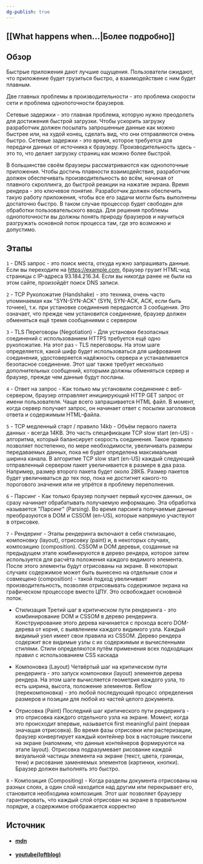```yaml
---
dg-publish: true
---
```

## [[What happens when...|Более подробно]] 
## Обзор
Быстрые приложения дают лучшие ощущения. Пользователи ожидают, что приложение будет грузиться быстро, а взаимодействие с ним будет плавным.

Две главных проблемы в производительности - это проблема скорости сети и проблема однопоточности браузеров.

Сетевые задержки - это главная проблема, которую нужно преодолеть для достижения быстрой загрузки. Чтобы ускорить загрузку разработчик должен посылать запрошенные данные как можно быстрее или, на худой конец, сделать вид, что они отправляются очень быстро. Сетевые задержки - это время, которое требуется для передачи данных от источника к браузеру. Производительность здесь - это то, что делает загрузку страниц как можно более быстрой.

В большинстве своём браузеры рассматриваются как однопоточные приложения. Чтобы достичь плавности взаимодействия, разработчик должен обеспечивать производительность во всём, начиная от плавного скроллинга, до быстрой реакции на нажатие экрана. Время рендера - это ключевое понятие. Разработчик должен обеспечить такую работу приложения, чтобы все его задачи могли быть выполнены достаточно быстро. В таком случае процессор будет свободен для обработки пользовательского ввода. Для решения проблемы однопоточности вы должны понять природу браузеров и научиться разгружать основной поток процесса там, где это возможно и допустимо.

## Этапы

`1` - DNS запрос - это поиск места, откуда нужно запрашивать данные. Если вы переходите на https://example.com, браузер грузит HTML-код страницы с IP-адреса 93.184.216.34. Если вы никогда ранее не были на этом сайте, произойдёт поиск DNS записи.

`2` - TCP Рукопожатие (Handshake) - это техника, очень часто упоминаемая как "SYN-SYN-ACK" (SYN, SYN-ACK, ACK, если быть точнее), т.к. при установке соединения передаются 3 сообщения. Это означает, что прежде чем установится соединение, браузер должен обменяться ещё тремя сообщениями с сервером

`3` - TLS Переговоры (Negotiation) - Для установки безопасных соединений с использованием HTTPS требуется ещё одно рукопожатие. На этот раз - TLS переговоры. На этом шаге определяется, какой шифр будет использоваться для шифрования соединения, удостоверяется надёжность сервера и устанавливается безопасное соединение. Этот шаг также требует несколько дополнительных сообщений, которыми должны обменяться сервер и браузер, прежде чем данные будут посланы.

`4` - Ответ на запрос - Как только мы установили соединение с веб-сервером, браузер отправляет инициирующий HTTP GET запрос от имени пользователя. Чаще всего запрашивается HTML файл. В момент, когда сервер получает запрос, он начинает ответ с посылки заголовков ответа и содержимым HTML-файла.

`5` - TCP медленный старт / правило 14kb - Объём первого пакета данных - всегда 14KB. Это часть спецификации TCP slow start (en-US) - алгоритма, который балансирует скорость соединения. Такое правило позволяет постепенно, по мере необходимости, увеличивать размеры передаваемых данных, пока не будет определена максимальная ширина канала.
В алгоритме TCP slow start (en-US) каждый следующий отправленный сервером пакет увеличивается в размере в два раза. Например, размер второго пакета будет около 28КБ. Размер пакетов будет увеличиваться до тех пор, пока не достигнет какого-то порогового значения или не упрётся в проблему переполнения.

`6` - Парсинг - Как только браузер получает первый кусочек данных, он сразу начинает обрабатывать получаемую информацию. Эта обработка называется "Парсинг" (Parsing). Во время парсинга получаемые данные преобразуются в DOM и CSSOM (en-US), которые напрямую участвуют в отрисовке.

`7` - Рендеринг - Этапы рендеринга включают в себя стилизацию, компоновку (layout), отрисовку (paint) и, в некоторых случаях, композицию (composition). CSSOM и DOM деревья, созданные на предыдущем этапе комбинируются в дерево рендера, которое затем используется для расчёта положения каждого видимого элемента. После этого элементы будут отрисованы на экране. В некоторых случаях содержимое может быть вынесено на отдельные слои и совмещено (composition) - такой подход увеличивает производительность, позволяя отрисовывать содержимое экрана на графическом процессоре вместо ЦПУ. Это освобождает основной поток.
- Стилизация
  Третий шаг в критическом пути рендеринга - это комбинирование DOM и CSSOM в дерево рендеринга. Конструирование этого дерева начинается с прохода всего DOM-дерева от корня, с выявлением каждого видимого узла.
  Каждый видимый узел имеет свои правила из CSSOM. Дерево рендера содержит все видимые узлы с их содержимым и вычисленными стилями. Стили определяются путём применения всех подходящих правил с использованием CSS каскада

- Компоновка (Layout)
  Четвёртый шаг на критическом пути рендеринга - это запуск компоновки (layout) элементов дерева рендера. На этом шаге вычисляется геометрия каждого узла, то есть ширина, высота, положение элементов. Reflow (перекомпоновка) - это любой последующий процесс определения размеров и позиции для любой из частей целого документа.

- Отрисовка (Paint)
  Последний шаг критического пути рендеринга - это отрисовка каждого отдельного узла на экране. Момент, когда это происходит впервые, называется first meaningful paint (первая значащая отрисовка). Во время фазы отрисовки или растеризации, браузер конвертирует каждый контейнер box в настоящие пиксели на экране (напомним, что данные контейнеров формируются на этапе layout). Отрисовка подразумевает рисование каждой визуальной частицы элемента на экране (текст, цвета, границы, тени) и рисование заменяемых элементов (картинки, кнопки). Браузер должен выполнять это быстро.

`8` - Композиция (Compositing) - Когда разделы документа отрисованы на разных слоях, а один слой находится над другим или перекрывает его, становится необходима композиция. Этот шаг позволяет браузеру гарантировать, что каждый слой отрисован на экране в правильном порядке, а содержимое отображается корректно

## Источник
- #### [mdn](https://developer.mozilla.org/ru/docs/Web/Performance/How_browsers_work)
- #### [youtube(loftblog)](https://www.youtube.com/watch?v=jBvkN8_c7t8)
